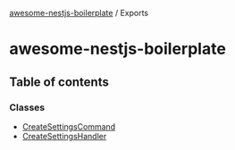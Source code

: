 [awesome-nestjs-boilerplate](README.md) / Exports

# awesome-nestjs-boilerplate

## Table of contents

### Classes

- [CreateSettingsCommand](classes/CreateSettingsCommand.md)
- [CreateSettingsHandler](classes/CreateSettingsHandler.md)
